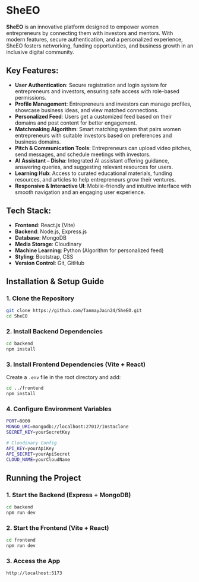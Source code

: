 # **SheEO**

**SheEO** is an innovative platform designed to empower women entrepreneurs by connecting them with investors and mentors. With modern features, secure authentication, and a personalized experience, SheEO fosters networking, funding opportunities, and business growth in an inclusive digital community.

## **Key Features**:
- **User Authentication**: Secure registration and login system for entrepreneurs and investors, ensuring safe access with role-based permissions.
- **Profile Management**: Entrepreneurs and investors can manage profiles, showcase business ideas, and view matched connections.
- **Personalized Feed**: Users get a customized feed based on their domains and post content for better engagement.
- **Matchmaking Algorithm**: Smart matching system that pairs women entrepreneurs with suitable investors based on preferences and business domains.
- **Pitch & Communication Tools**: Entrepreneurs can upload video pitches, send messages, and schedule meetings with investors.
- **AI Assistant – Disha**: Integrated AI assistant offering guidance, answering queries, and suggesting relevant resources for users.
- **Learning Hub**: Access to curated educational materials, funding resources, and articles to help entrepreneurs grow their ventures.
- **Responsive & Interactive UI**: Mobile-friendly and intuitive interface with smooth navigation and an engaging user experience.

## **Tech Stack**:
- **Frontend**: React.js (Vite)
- **Backend**: Node.js, Express.js
- **Database**: MongoDB
- **Media Storage**: Cloudinary
- **Machine Learning**: Python (Algorithm for personalized feed)
- **Styling**: Bootstrap, CSS
- **Version Control**: Git, GitHub

## **Installation & Setup Guide**
### **1. Clone the Repository**  
```bash
git clone https://github.com/TanmayJain24/SheEO.git
cd SheEO
```

### **2. Install Backend Dependencies**  
```bash
cd backend
npm install
```

### **3. Install Frontend Dependencies (Vite + React)**  
Create a `.env` file in the root directory and add:  
```bash
cd ../frontend
npm install
```

### **4. Configure Environment Variables**  
```bash
PORT=8000
MONGO_URI=mongodb://localhost:27017/Instaclone
SECRET_KEY=yourSecretKey

# Cloudinary Config
API_KEY=yourApiKey
API_SECRET=yourApiSecret
CLOUD_NAME=yourCloudName
```


## **Running the Project**  
### **1. Start the Backend (Express + MongoDB)**  
```bash
cd backend
npm run dev
```

### **2. Start the Frontend (Vite + React)**  
```bash
cd frontend
npm run dev
```

### **3. Access the App**  
```bash
http://localhost:5173
```
